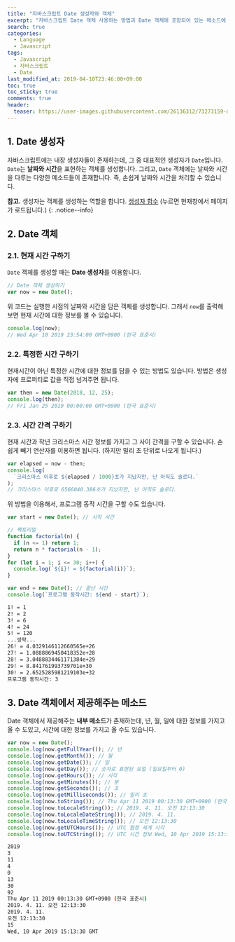 ```yaml
---
title: "자바스크립트 Date 생성자와 객체"
excerpt: "자바스크립트 Date 객체 사용하는 방법과 Date 객체에 포함되어 있는 메소드에 대해 소개합니다. Date 객체를 이용하여 현재 시간에 대한 정보를 알 수 있습니다."
search: true
categories:
  - Language
  - Javascript
tags:
  - Javascript
  - 자바스크립트
  - Date
last_modified_at: 2019-04-10T23:46:00+09:00
toc: true
toc_sticky: true
comments: true
header:
  teaser: https://user-images.githubusercontent.com/26136312/73273159-de0ff680-4226-11ea-9aef-29818d216a18.png
---
```


## 1. Date 생성자

자바스크립트에는 내장 생성자들이 존재하는데, 그 중 대표적인 생성자가 `Date`입니다. `Date`는 **날짜와 시간**을 표현하는 객체를 생성합니다. 그리고, `Date` 객체에는 날짜와 시간을 다루는 다양한 메소드들이 존재합니다. 즉, 손쉽게 날짜와 시간을 처리할 수 있습니다.

**참고.** 생성자는 객체를 생성하는 역할을 합니다. [생성자 함수](/language/javascript/190407-자바스크립트-생성자함수/ "생성자 함수에 대한 글") (누르면 현재창에서 페이지가 로드됩니다.)
{: .notice--info}

## 2. Date 객체

### 2.1. 현재 시간 구하기

`Date` 객체를 생성할 때는 **Date 생성자**를 이용합니다.

```javascript
// Date 객체 생성하기
var now = new Date();
```

위 코드는 실행한 시점의 날짜와 시간을 담은 객체를 생성합니다. 그래서 `now`를 출력해보면 현재 시간에 대한 정보를 볼 수 있습니다.

```javascript
console.log(now);
// Wed Apr 10 2019 23:54:00 GMT+0900 (한국 표준시)
```

### 2.2. 특정한 시간 구하기

현재시간이 아닌 특정한 시간에 대한 정보를 담을 수 있는 방법도 있습니다. 방법은 생성자에 프로퍼티로 값을 직접 넘겨주면 됩니다.

```javascript
var then = new Date(2018, 12, 25);
console.log(then);
// Fri Jan 25 2019 00:00:00 GMT+0900 (한국 표준시)
```

### 2.3. 시간 간격 구하기

현재 시간과 작년 크리스마스 시간 정보를 가지고 그 사이 간격을 구할 수 있습니다. 손쉽게 빼기 연산자를 이용하면 됩니다. (하지만 밀리 초 단위로 나오게 됩니다.)

```javascript
var elapsed = now - then;
console.log(
  `크리스마스 이후로 ${elapsed / 1000}초가 지났지만, 난 아직도 솔로다.`
);
// 크리스마스 이후로 6566040.386초가 지났지만, 난 아직도 솔로다.
```

위 방법을 이용해서, 프로그램 동작 시간을 구할 수도 있습니다.

```javascript
var start = new Date(); // 시작 시간

// 팩토리얼
function factorial(n) {
  if (n <= 1) return 1;
  return n * factorial(n - 1);
}
for (let i = 1; i <= 30; i++) {
  console.log(`${i}! = ${factorial(i)}`);
}

var end = new Date(); // 끝난 시간
console.log(`프로그램 동작시간: ${end - start}`);
```

```bash
1! = 1
2! = 2
3! = 6
4! = 24
5! = 120
...생략...
26! = 4.0329146112660565e+26
27! = 1.0888869450418352e+28
28! = 3.0488834461171384e+29
29! = 8.841761993739701e+30
30! = 2.6525285981219103e+32
프로그램 동작시간: 3
```

## 3. Date 객체에서 제공해주는 메소드

Date 객체에서 제공해주는 **내부 메소드**가 존재하는데, 년, 월, 일에 대한 정보를 가지고 올 수 도있고, 시간에 대한 정보를 가지고 올 수도 있습니다.

```javascript
var now = new Date();
console.log(now.getFullYear()); // 년
console.log(now.getMonth()); // 월
console.log(now.getDate()); // 일
console.log(now.getDay()); // 숫자로 표현된 요일 (일요일부터 0)
console.log(now.getHours()); // 시각
console.log(now.getMinutes()); // 분
console.log(now.getSeconds()); // 초
console.log(now.getMilliseconds()); // 밀리 초
console.log(now.toString()); // Thu Apr 11 2019 00:13:30 GMT+0900 (한국 표준시)
console.log(now.toLocaleString()); // 2019. 4. 11. 오전 12:13:30
console.log(now.toLocaleDateString()); // 2019. 4. 11.
console.log(now.toLocaleTimeString()); // 오전 12:13:30
console.log(now.getUTCHours()); // UTC 협정 세계 시각
console.log(now.toUTCString()); // UTC 시간 정보 Wed, 10 Apr 2019 15:13:30 GMT
```

```bash
2019
3
11
4
0
13
30
92
Thu Apr 11 2019 00:13:30 GMT+0900 (한국 표준시)
2019. 4. 11. 오전 12:13:30
2019. 4. 11.
오전 12:13:30
15
Wed, 10 Apr 2019 15:13:30 GMT
```
